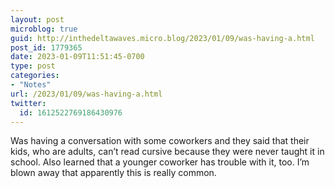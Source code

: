 ```yaml
---
layout: post
microblog: true
guid: http://inthedeltawaves.micro.blog/2023/01/09/was-having-a.html
post_id: 1779365
date: 2023-01-09T11:51:45-0700
type: post
categories:
- "Notes"
url: /2023/01/09/was-having-a.html
twitter:
  id: 1612522769186430976
---
```

<p>Was having a conversation with some coworkers and they said that their kids, who are adults, can’t read cursive because they were never taught it in school. Also learned that a younger coworker has trouble with it, too. I’m blown away that apparently this is really common.</p>
